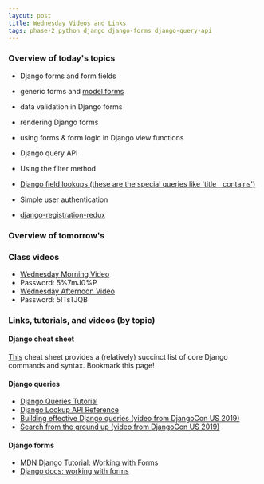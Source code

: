 ```yaml
---
layout: post
title: Wednesday Videos and Links
tags: phase-2 python django django-forms django-query-api
---
```


### Overview of today's topics
- Django forms and form fields
 - generic forms and [model forms](https://docs.djangoproject.com/en/3.0/topics/forms/modelforms/)
 - data validation in Django forms
 - rendering Django forms
 - using forms & form logic in Django view functions

- Django query API
 - Using the filter method
 - [Django field lookups (these are the special queries like 'title__contains')](https://docs.djangoproject.com/en/3.1/topics/db/queries/#field-lookups)


- Simple user authentication
 - [django-registration-redux](https://django-registration-redux.readthedocs.io/en/latest/index.html)


### Overview of tomorrow's 

### Class videos
- [Wednesday Morning Video](https://us02web.zoom.us/rec/share/nDN5VjUlL1N1BLQeJwDXczrd8U0yQqqKnsF0kSp9uLeZsfkVySdd5i7wOOeMdaeB.La9Q9hOuo8HPBuIS)
 - Password: 5%7mJ0%P
- [Wednesday Afternoon Video](https://us02web.zoom.us/rec/share/ul1TT_Ma1i7BKAfNhbrpgOpi5wGAr8bBnxMK85-rJncgx0EaH_zxewFlBL1qiVN5.CVvDxiqCcNEDtpEx)
 - Password: 5!TsTJQB

### Links, tutorials, and videos (by topic)

#### Django cheat sheet
[This](https://github.com/lucrae/django-cheat-sheet) cheat sheet provides a (relatively) succinct
list of core Django commands and syntax. Bookmark this page!


#### Django queries
- [Django Queries Tutorial](https://docs.djangoproject.com/en/3.0/topics/db/queries/)
- [Django Lookup API Reference](https://docs.djangoproject.com/en/3.0/ref/models/lookups/)
- [Building effective Django queries (video from DjangoCon US 2019)](https://www.youtube.com/watch?v=a-sfr6y_hY8&list=PL2NFhrDSOxgXXUMIGOs8lNe2B-f4pXOX-&index=9)
- [Search from the ground up (video from DjangoCon US 2019)](https://www.youtube.com/watch?v=is3R8d420D4&list=PL2NFhrDSOxgXXUMIGOs8lNe2B-f4pXOX-&index=2)


#### Django forms
- [MDN Django Tutorial: Working with Forms](https://developer.mozilla.org/en-US/docs/Learn/Server-side/Django/Forms)
- [Django docs: working with forms](https://docs.djangoproject.com/en/3.0/topics/forms/)
